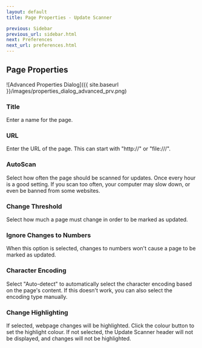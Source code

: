 ```yaml
---
layout: default
title: Page Properties - Update Scanner

previous: Sidebar
previous_url: sidebar.html
next: Preferences
next_url: preferences.html
---
```


Page Properties
---------------

![Advanced Properties Dialog]({{ site.baseurl }}/images/properties_dialog_advanced_prv.png)

### Title

Enter a name for the page.

### URL

Enter the URL of the page. This can start with "http://" or "file:///".

### AutoScan

Select how often the page should be scanned for updates. Once every hour is a good setting. If you scan too often, your computer may slow down, or even be banned from some websites.

### Change Threshold

Select how much a page must change in order to be marked as updated.

### Ignore Changes to Numbers

When this option is selected, changes to numbers won't cause a page to be marked as updated.

### Character Encoding

Select "Auto-detect" to automatically select the character encoding based on the page's content.
If this doesn't work, you can also select the encoding type manually.

### Change Highlighting

If selected, webpage changes will be highlighted. Click the colour button to set the highlight colour.
If not selected, the Update Scanner header will not be displayed, and changes will not be highlighted.
